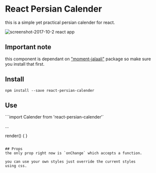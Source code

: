# React Persian Calender
this is a simple yet practical persian calender for react.

![screenshot-2017-10-2 react app](https://user-images.githubusercontent.com/15430048/31093607-1d4f02be-a7bf-11e7-85a0-47ea71374940.png)

## Important note
this component is dependant on ["moment-jalaali"](https://github.com/jalaali/moment-jalaali) package so make sure you install that first.

## Install 
`npm install --save react-persian-calender`

## Use
```import Calender from 'react-persian-calender'`

...

render() {
  <Calender onChange={handeler}>
}
```

## Props
the only prop right now is `onChange` which accepts a function.

you can use your own styles just override the current styles 
using css.
